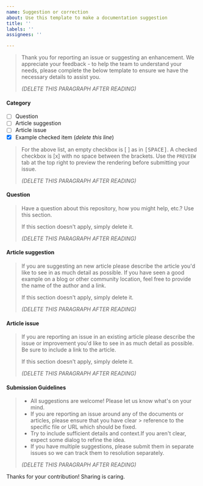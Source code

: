 ```yaml
---
name: Suggestion or correction
about: Use this template to make a documentation suggestion
title: ''
labels: ''
assignees: ''

---
```


> Thank you for reporting an issue or suggesting an enhancement. We appreciate your feedback - to help the team to understand your needs, please complete the below template to ensure we have the necessary details to assist you.
>
> _(DELETE THIS PARAGRAPH AFTER READING)_
>

#### Category
- [ ] Question
- [ ] Article suggestion
- [ ] Article issue
- [x] Example checked item (*delete this line*)

> For the above list, an empty checkbox is [ ] as in <kbd>[</kbd><kbd>SPACE</kbd><kbd>]</kbd>. A checked checkbox is [x] with no space between the brackets. Use the `PREVIEW` tab at the top right to preview the rendering before submitting your issue.
>
> _(DELETE THIS PARAGRAPH AFTER READING)_
>

#### Question

> Have a question about this repository, how you might help, etc.? Use this section.
>
> If this section doesn't apply, simply delete it.
>
> _(DELETE THIS PARAGRAPH AFTER READING)_
>

#### Article suggestion

> If you are suggesting an new article please describe the article you'd like to see in as much detail as possible. If you have seen a good example on a blog or other community location, feel free to provide the name of the author and a link.
>
> If this section doesn't apply, simply delete it.
>
> _(DELETE THIS PARAGRAPH AFTER READING)_
>

#### Article issue

> If you are reporting an issue in an existing article please describe the issue or improvement you'd like to see in as much detail as possible. Be sure to include a link to the article.
>
> If this section doesn't apply, simply delete it.
>
> _(DELETE THIS PARAGRAPH AFTER READING)_
>

#### Submission Guidelines

> - All suggestions are welcome! Please let us know what's on your mind.
> - If you are reporting an issue around any of the documents or articles, please ensure that you have clear > reference to the specific file or URL which should be fixed.
> - Try to include sufficient details and context.If you aren't clear, expect some dialog to refine the idea.
> - If you have multiple suggestions, please submit them in separate issues so we can track them to resolution separately.
>
> _(DELETE THIS PARAGRAPH AFTER READING)_
>

Thanks for your contribution! Sharing is caring.

